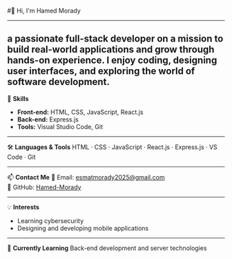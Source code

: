 
 #👋 Hi, I'm Hamed Morady 
 
---
## a passionate full-stack developer on a mission to build real-world applications and grow through hands-on experience. I enjoy coding, designing user interfaces, and exploring the world of software development.

💼 **Skills**
- **Front-end:** HTML, CSS, JavaScript, React.js
- **Back-end:** Express.js 
- **Tools:** Visual Studio Code, Git

---

🛠️ **Languages & Tools**
HTML · CSS · JavaScript · React.js · Express.js · VS Code · Git

---

📫 **Contact Me**
📧 Email: esmatmorady2025@gmail.com  
🔗 GitHub: [Hamed-Morady](https://github.com/Hamed-Morady)

---

💡 **Interests**
- Learning cybersecurity  
- Designing and developing mobile applications

---

🎯 **Currently Learning**
Back-end development and server technologies
